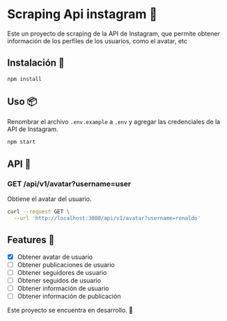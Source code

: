 # Scraping Api instagram 📸

Este un proyecto de scraping de la API de Instagram, que permite obtener información de los perfiles de los usuarios, como el avatar, etc

## Instalación 🚀

```bash
npm install
```

## Uso 📦

Renombrar el archivo `.env.example` a `.env` y agregar las credenciales de la API de Instagram.

```bash
npm start
```

## API 📖

### GET /api/v1/avatar?username=user

Obtiene el avatar del usuario.

```bash
curl --request GET \
  --url 'http://localhost:3000/api/v1/avatar?username=ronaldo'

```

## Features 📌

- [x] Obtener avatar de usuario
- [ ] Obtener publicaciones de usuario
- [ ] Obtener seguidores de usuario
- [ ] Obtener seguidos de usuario
- [ ] Obtener información de usuario
- [ ] Obtener información de publicación

Este proyecto se encuentra en desarrollo. 🚧

